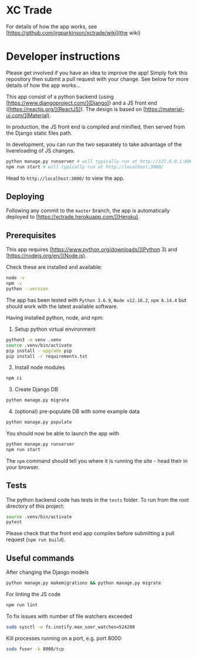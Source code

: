 # XC Trade

For details of how the app works, see [https://github.com/jrgparkinson/xctrade/wiki](the wiki)

# Developer instructions
Please get involved if you have an idea to improve the app! Simply fork this repository then submit a pull request with your change. See below for more details of how the app works...

This app consist of a python backend (using [https://www.djangoproject.com/](Django)) and a JS front end ([https://reactjs.org/](ReactJS)). The design is based on [https://material-ui.com/](Material).

In production, the JS front end is compiled and minified, then served from the Django static files path.

In development, you can run the two separately to take advantage of the livereloading of JS changes.

```bash
python manage.py runserver # will typically run at http://127.0.0.1:8000/
npm run start # will typically run at http://localhost:3000/
```

Head to `http://localhost:3000/` to view the app. 

## Deploying
Following any commit to the `master` branch, the app is automatically deployed to [https://xctrade.herokuapp.com/](Heroku). 

## Prerequisites
This app requires [https://www.python.org/downloads/](Python 3) and [https://nodejs.org/en/](Node.js). 

Check these are installed and available:
```bash
node -v
npm -v
python --version
```
The app has been tested with `Python 3.6.9`, `Node v12.16.2`, `npm 6.14.4` but should work with the latest available software.

Having installed python, node, and npm:

1. Setup python virtual environment
```bash
python3 -m venv .venv
source .venv/bin/activate
pip install --upgrade pip
pip install -r requirements.txt
```

2. Install node modules
```bash
npm ci
```

3. Create Django DB
```bash
python manage.py migrate
```

4. (optional) pre-populate DB with some example data
```bash
python manage.py populate
```

You should now be able to launch the app with

```bash
python manage.py runserver
npm run start
```

The `npm` command should tell you where it is running the site - head their in your browser.

## Tests
The python backend code has tests in the `tests` folder. To run from the root directory of this project:
```bash
source .venv/bin/activate
pytest
```

Please check that the front end app compiles before submitting a pull request (`npm run build`).

## Useful commands

After changing the Django models
```bash
python manage.py makemigrations && python manage.py migrate
```

For linting the JS code
```bash
npm run lint
```

To fix issues with number of file watchers exceeded
```bash
sudo sysctl -w fs.inotify.max_user_watches=524288
```

Kill processes running on a port, e.g. port 8000:
```bash
sudo fuser -k 8000/tcp
```